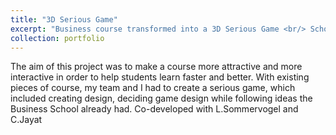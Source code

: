 ```yaml
---
title: "3D Serious Game"
excerpt: "Business course transformed into a 3D Serious Game <br/> School Project 2020-2021 <br/> <img src='/images/SeriousGame.png'>"
collection: portfolio
---
```


The aim of this project was to make a course more attractive and more interactive in order to help students learn faster and better. With existing pieces of course, my team and I had to create a serious game, which included creating design, deciding game design while following ideas the Business School already had. 
Co-developed with L.Sommervogel and C.Jayat

